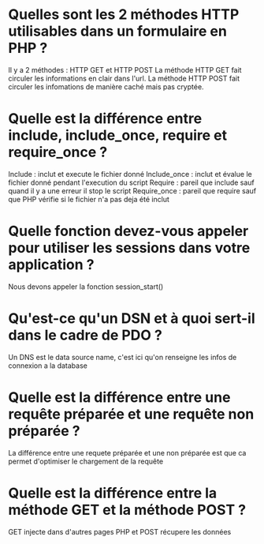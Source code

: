 #    Quelles sont les 2 méthodes HTTP utilisables dans un formulaire en PHP ?
    
Il y a 2 méthodes : HTTP GET et HTTP POST
La méthode HTTP GET fait circuler les informations en clair dans l'url.
La méthode HTTP POST fait circuler les infomations de manière caché mais pas cryptée.
    
#    Quelle est la différence entre include, include_once, require et require_once ?
    
Include : inclut et execute le fichier donné
Include_once : inclut et évalue le fichier donné pendant l'execution du script
Require : pareil que include sauf quand il y a une erreur il stop le script
Require_once : pareil que require sauf que PHP vérifie si le fichier n'a pas deja été inclut
    
#    Quelle fonction devez-vous appeler pour utiliser les sessions dans votre application ?
    
Nous devons appeler la fonction session_start()    
    
#    Qu'est-ce qu'un DSN et à quoi sert-il dans le cadre de PDO ?
    
Un DNS est le data source name, c'est ici qu'on renseigne les infos de connexion a la database    
    
#    Quelle est la différence entre une requête préparée et une requête non préparée ?
    
La différence entre une requete préparée et une non préparée est que ca permet d'optimiser le chargement de la requête    
    
#    Quelle est la différence entre la méthode GET et la méthode POST ?
    
GET injecte dans d'autres pages PHP et POST récupere les données    
    
